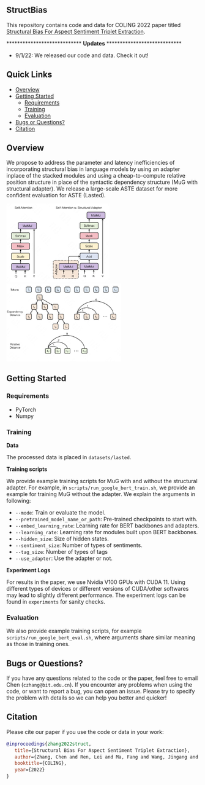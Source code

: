 ## StructBias

This repository contains code and data for COLING 2022 paper titled [Structural Bias For Aspect Sentiment Triplet Extraction]().

**************************** **Updates** ****************************

<!-- Thanks for your interest in our repo! -->

<!-- Probably you will think this as another *"empty"* repo of a preprint paper 🥱.
Wait a minute! The authors are working day and night 💪, to make the code and models available.
We anticipate the code will be out * **in one week** *. -->

* 9/1/22: We released our code and data. Check it out!

## Quick Links

  - [Overview](#overview)
  - [Getting Started](#getting-started)
    - [Requirements](#requirements)
    - [Training](#training)
    - [Evaluation](#evaluation)
  - [Bugs or Questions?](#bugs-or-questions)
  - [Citation](#citation)

## Overview

We propose to address the parameter and latency inefficiencies of incorporating structural bias in language models by using an adapter inplace of the stacked modules and using a cheap-to-compute relative position structure in place of the syntactic dependency structure (MuG with structural adapter).  We release a large-scale ASTE dataset for more confident evaluation for ASTE (Lasted).

<img src="assets/adapter.png" width="270" alt="case" align=center/> <img src="assets/structure.png" width="300" alt="case" align=center/>

## Getting Started

### Requirements

- PyTorch
- Numpy

### Training

**Data**

The processed data is placed in `datasets/lasted`.

**Training scripts**

We provide example training scripts for MuG with and without the structural adapter. For example, in `scripts/run_google_bert_train.sh`, we provide an example for training MuG without the adapter. We explain the arguments in following:
* `--mode`: Train or evaluate the model.
* `--pretrained_model_name_or_path`: Pre-trained checkpoints to start with.
* `--embed_learning_rate`: Learning rate for BERT backbones and adapters.
* `--learning_rate`: Learning rate for modules built upon BERT backbones.
* `--hidden_size`: Size of hidden states.
* `--sentiment_size`: Number of types of sentiments.
* `--tag_size`: Number of types of tags
* `--use_adapter`: Use the adapter or not.

**Experiment Logs**

For results in the paper, we use Nvidia V100 GPUs with CUDA 11. Using different types of devices or different versions of CUDA/other softwares may lead to slightly different performance. The experiment logs can be found in `experiments` for sanity checks.

### Evaluation

We also provide example training scripts, for example `scripts/run_google_bert_eval.sh`, where arguments share similar meaning as those in training ones.

## Bugs or Questions?

If you have any questions related to the code or the paper, feel free to email Chen (`czhang@bit.edu.cn`). If you encounter any problems when using the code, or want to report a bug, you can open an issue. Please try to specify the problem with details so we can help you better and quicker!

## Citation

Please cite our paper if you use the code or data in your work:

```bibtex
@inproceedings{zhang2022struct,
   title={Structural Bias For Aspect Sentiment Triplet Extraction},
   author={Zhang, Chen and Ren, Lei and Ma, Fang and Wang, Jingang and Wu, Wei and Song, Dawei},
   booktitle={COLING},
   year={2022}
}
```